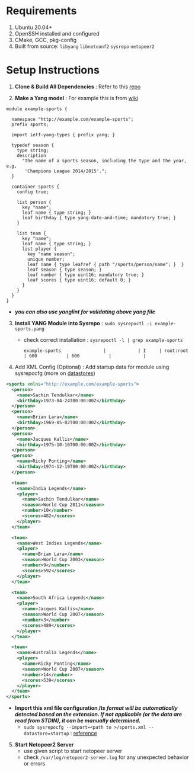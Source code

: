 # Requirements

1. Ubuntu 20.04+
2. OpenSSH installed and configured
3. CMake, GCC, pkg-config
4. Built from source: `libyang` `libnetconf2` `sysrepo` `netopeer2`

# Setup Instructions
1. **Clone & Build All Dependencies** : Refer to this [repo](https://github.com/KRIISHSHARMA/netopeer-setup)

2. **Make a Yang  model**  : For example this is from [wiki](https://en.wikipedia.org/wiki/YANG#Example)
```yang
module example-sports {

  namespace "http://example.com/example-sports";
  prefix sports;

  import ietf-yang-types { prefix yang; }

  typedef season {
    type string;
    description
      "The name of a sports season, including the type and the year, e.g,
       'Champions League 2014/2015'.";
  }

  container sports {
    config true;

    list person {
      key "name";
      leaf name { type string; }
      leaf birthday { type yang:date-and-time; mandatory true; }
    }

    list team {
      key "name";
      leaf name { type string; }
      list player {
        key "name season";
        unique number;
        leaf name { type leafref { path "/sports/person/name"; }  }
        leaf season { type season; }
        leaf number { type uint16; mandatory true; }
        leaf scores { type uint16; default 0; }
      }
    }
  }
}
```
- ***you can also use yanglint for validating above yang file*** 

3. **Install YANG Module into Sysrepo** : `sudo sysrepoctl -i example-sports.yang`

    - check correct installation : `sysrepoctl -l | grep example-sports`
      ```
      example-sports                |            | I     | root:root     | 600           | 600           |            |    
      ```
4. Add XML Config (Optional) : Add startup data for module using sysrepocfg (more on [datastores](https://netopeer.liberouter.org/doc/sysrepo/master/html/))

```xml
<sports xmlns="http://example.com/example-sports">
  <person>
    <name>Sachin Tendulkar</name>
    <birthday>1973-04-24T00:00:00Z</birthday>
  </person>
  <person>
    <name>Brian Lara</name>
    <birthday>1969-05-02T00:00:00Z</birthday>
  </person>
  <person>
    <name>Jacques Kallis</name>
    <birthday>1975-10-16T00:00:00Z</birthday>
  </person>
  <person>
    <name>Ricky Ponting</name>
    <birthday>1974-12-19T00:00:00Z</birthday>
  </person>

  <team>
    <name>India Legends</name>
    <player>
      <name>Sachin Tendulkar</name>
      <season>World Cup 2011</season>
      <number>10</number>
      <scores>482</scores>
    </player>
  </team>

  <team>
    <name>West Indies Legends</name>
    <player>
      <name>Brian Lara</name>
      <season>World Cup 2003</season>
      <number>9</number>
      <scores>592</scores>
    </player>
  </team>

  <team>
    <name>South Africa Legends</name>
    <player>
      <name>Jacques Kallis</name>
      <season>World Cup 2007</season>
      <number>3</number>
      <scores>489</scores>
    </player>
  </team>

  <team>
    <name>Australia Legends</name>
    <player>
      <name>Ricky Ponting</name>
      <season>World Cup 2007</season>
      <number>14</number>
      <scores>539</scores>
    </player>
  </team>
</sports>
```
- **Import this xml file configuration**,***Its format will be automatically detected based on the extension. If not applicable (or the data are read from STDIN), it can be manually determined.***
   - `sudo sysrepocfg --import=<path to >/sports.xml --datastore=startup` : [reference](https://netopeer.liberouter.org/doc/sysrepo/libyang1/html/sysrepocfg.html)
 
5. **Start Netopeer2 Server**
   - use given script to start netopeer server
   - check `/var/log/netopeer2-server.log` for any unexpected behavior or errors

